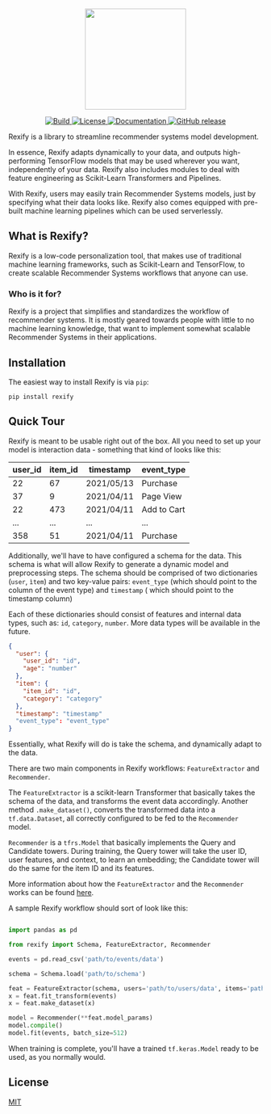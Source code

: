 <p align="center">
    <br>
    <img src="https://storage.googleapis.com/rexify/1659986918545.png" height="200"/>
    <br>
<p>

<p align="center">
    <a href="https://circleci.com/gh/joseprsm/rexify">
        <img alt="Build" src="https://img.shields.io/circleci/build/github/joseprsm/rexify?style=flat-square">
    </a>
    <a href="https://github.com/joseprsm/rexify/blob/main/LICENSE">
        <img alt="License" src="https://img.shields.io/github/license/joseprsm/rexify?style=flat-square">
    </a>
    <a href="https://rexify.readthedocs.io">
        <img alt="Documentation" src="https://img.shields.io/badge/documentation-online-success?style=flat-square">
    </a>
    <a href="https://pypi.org/project/rexify/">
        <img alt="GitHub release" src="https://img.shields.io/github/v/release/joseprsm/rexify?style=flat-square">
    </a>
</p>

Rexify is a library to streamline recommender systems model development.

In essence, Rexify adapts dynamically to your data, and outputs high-performing TensorFlow
models that may be used wherever you want, independently of your data. Rexify also includes
modules to deal with feature engineering as Scikit-Learn Transformers and Pipelines.

With Rexify, users may easily train Recommender Systems models, just by specifying what their
data looks like. Rexify also comes equipped with pre-built machine learning pipelines which can
be used serverlessly. 

## What is Rexify?

Rexify is a low-code personalization tool, that makes use of traditional machine learning 
frameworks, such as Scikit-Learn and TensorFlow, to create scalable Recommender Systems
workflows that anyone can use.

### Who is it for?

Rexify is a project that simplifies and standardizes the workflow of recommender systems. It is 
mostly geared towards people with little to no machine learning knowledge, that want to implement
somewhat scalable Recommender Systems in their applications.

## Installation

The easiest way to install Rexify is via `pip`:

```shell
pip install rexify
```

## Quick Tour

Rexify is meant to be usable right out of the box. All you need to set up your model is interaction
data - something that kind of looks like this:

| user_id | item_id | timestamp  | event_type  |
|---------|---------|------------|-------------|
| 22      | 67      | 2021/05/13 | Purchase    |
| 37      | 9       | 2021/04/11 | Page View   |
| 22      | 473     | 2021/04/11 | Add to Cart |
| ...     | ...     | ...        | ...         |
| 358     | 51      | 2021/04/11 | Purchase    |

Additionally, we'll have to have configured a schema for the data.
This schema is what will allow Rexify to generate a dynamic model and preprocessing steps.
The schema should be comprised of two dictionaries (`user`, `ìtem`) and two key-value 
pairs: `event_type` (which should point to the column of the event type) and `timestamp` (
which should point to the timestamp column)

Each of these dictionaries should consist of features and internal data types, 
such as: `id`, `category`, `number`. More data types will be available 
in the future.

```json
{
  "user": {
    "user_id": "id",
    "age": "number"
  },
  "item": {
    "item_id": "id",
    "category": "category"
  },
  "timestamp": "timestamp"
  "event_type": "event_type"
}
```

Essentially, what Rexify will do is take the schema, and dynamically adapt to the data.

There are two main components in Rexify workflows: `FeatureExtractor` and `Recommender`.

The `FeatureExtractor` is a scikit-learn Transformer that basically takes the schema of 
the data, and transforms the event data accordingly. Another method `.make_dataset()`, 
converts the transformed data into a `tf.data.Dataset`, all correctly configured to be fed
to the `Recommender` model.

`Recommender` is a `tfrs.Model` that basically implements the Query and Candidate towers. 
During training, the Query tower will take the user ID, user features, and context, to 
learn an embedding; the Candidate tower will do the same for the item ID and its features. 

More information about how the `FeatureExtractor` and the `Recommender` works can be found 
[here](https://rexify.readthedocs.io/en/latest/overview/architecture.html). 

A sample Rexify workflow should sort of look like this:

````python

import pandas as pd

from rexify import Schema, FeatureExtractor, Recommender

events = pd.read_csv('path/to/events/data')

schema = Schema.load('path/to/schema')

feat = FeatureExtractor(schema, users='path/to/users/data', items='path/to/events/data')
x = feat.fit_transform(events)
x = feat.make_dataset(x)

model = Recommender(**feat.model_params)
model.compile()
model.fit(events, batch_size=512)
````

When training is complete, you'll have a trained `tf.keras.Model` ready to be used, as
you normally would. 

## License

[MIT](https://github.com/joseprsm/rexify/blob/main/LICENSE)
